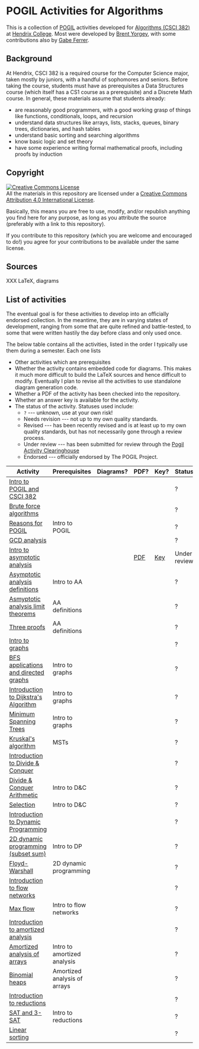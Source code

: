 POGIL Activities for Algorithms
===============================

This is a collection of [POGIL](https://pogil.org/) activities
developed for [Algorithms (CSCI
382)](https://hendrix-cs.github.io/csci382/) at [Hendrix
College](https://www.hendrix.edu/).  Most were developed by [Brent
Yorgey](http://ozark.hendrix.edu/~yorgey/), with some contributions
also by [Gabe
Ferrer](https://www.hendrix.edu/mathcs/profile.aspx?id=70718).

Background
----------

At Hendrix, CSCI 382 is a required course for the Computer Science
major, taken mostly by juniors, with a handful of sophomores and
seniors.  Before taking the course, students must have as
prerequisites a Data Structures course (which itself has a CS1 course
as a prerequisite) and a Discrete Math course.  In general, these
materials assume that students already:

- are reasonably good programmers, with a good working grasp of
  things like functions, conditionals, loops, and recursion
- understand data structures like arrays, lists, stacks, queues,
  binary trees, dictionaries, and hash tables
- understand basic sorting and searching algorithms
- know basic logic and set theory
- have some experience writing formal mathematical proofs, including
  proofs by induction

Copyright
---------

<a rel="license"
href="http://creativecommons.org/licenses/by/4.0/"><img alt="Creative
Commons License" style="border-width:0"
src="https://i.creativecommons.org/l/by/4.0/88x31.png" /></a><br
/>All the materials in this repository are licensed under a <a rel="license"
href="http://creativecommons.org/licenses/by/4.0/">Creative Commons
Attribution 4.0 International License</a>.

Basically, this means you are free to use, modify, and/or republish
anything you find here for any purpose, as long as you attribute the
source (preferably with a link to this repository).

If you contribute to this repository (which you are welcome and
encouraged to do!) you agree for your contributions to be available
under the same license.

Sources
-------

XXX LaTeX, diagrams

List of activities
------------------

The eventual goal is for these activities to develop into an
officially endorsed collection.  In the meantime, they are in varying
states of development, ranging from some that are quite refined and
battle-tested, to some that were written hastily the day before class
and only used once.

The below table contains all the activities, listed in the order I
typically use them during a semester.  Each one lists
  - Other activities which are prerequisites
  - Whether the activity contains embedded code for diagrams.  This
    makes it much more difficult to build the LaTeX sources and hence
    difficult to modify.  Eventually I plan to revise all the
    activities to use standalone diagram generation code.
  - Whether a PDF of the activity has been checked into the repository.
  - Whether an answer key is available for the activity.
  - The status of the activity.  Statuses used include:
      - `?` --- unknown, use at your own risk!
      - Needs revision --- not up to my own quality standards.
      - Revised --- has been recently revised and is at least up to my
        own quality standards, but has not necessarily gone through a
        review process.
      - Under review --- has been submitted for review through the
        [Pogil Activity
        Clearinghouse](http://pac.chem.pitt.edu/index.php/pac)
      - Endorsed --- officially endorsed by The POGIL Project.

| Activity                                                                                                               | Prerequisites                | Diagrams? | PDF?                                                                               | Key?                                                                                       | Status       |
|------------------------------------------------------------------------------------------------------------------------|------------------------------|-----------|------------------------------------------------------------------------------------|--------------------------------------------------------------------------------------------|--------------|
| [Intro to POGIL and CSCI 382](https://github.com/byorgey/algorithms-POGIL/tree/main/POGIL-intro)                       |                              |           |                                                                                    |                                                                                            | ?      |
| [Brute force algorithms](https://github.com/byorgey/algorithms-POGIL/tree/main/brute-force)                            |                              |           |                                                                                    |                                                                                            | ?      |
| [Reasons for POGIL](https://github.com/byorgey/algorithms-POGIL/tree/main/why-POGIL)                                   | Intro to POGIL               |           |                                                                                    |                                                                                            | ?      |
| [GCD analysis](https://github.com/byorgey/algorithms-POGIL/tree/main/GCD-analysis)                                     |                              |           |                                                                                    |                                                                                            | ?      |
| [Intro to asymptotic analysis](https://github.com/byorgey/algorithms-POGIL/tree/main/AA-intro)                         |                              |           | [PDF](https://github.com/byorgey/algorithms-POGIL/blob/main/AA-intro/AA-intro.pdf) | [Key](https://github.com/byorgey/algorithms-POGIL/blob/main/AA-intro/AA-intro-answers.pdf) | Under review |
| [Asymptotic analysis definitions](https://github.com/byorgey/algorithms-POGIL/tree/main/AA-definitions)                | Intro to AA                  |           |                                                                                    |                                                                                            | ?      |
| [Asmyptotic analysis limit theorems](https://github.com/byorgey/algorithms-POGIL/tree/main/AA-limits)                  | AA definitions               |           |                                                                                    |                                                                                            | ?      |
| [Three proofs](https://github.com/byorgey/algorithms-POGIL/tree/main/three-proofs)                                     | AA definitions               |           |                                                                                    |                                                                                            | ?      |
| [Intro to graphs](https://github.com/byorgey/algorithms-POGIL/tree/main/graphs)                                        |                              |           |                                                                                    |                                                                                            | ?      |
| [BFS applications and directed graphs](https://github.com/byorgey/algorithms-POGIL/tree/main/BFS-applications)         | Intro to graphs              |           |                                                                                    |                                                                                            | ?      |
| [Introduction to Dijkstra's Algorithm](https://github.com/byorgey/algorithms-POGIL/tree/main/Dijkstra-intro)           | Intro to graphs              |           |                                                                                    |                                                                                            | ?      |
| [Minimum Spanning Trees](https://github.com/byorgey/algorithms-POGIL/tree/main/MST)                                    | Intro to graphs              |           |                                                                                    |                                                                                            | ?      |
| [Kruskal's algorithm](https://github.com/byorgey/algorithms-POGIL/tree/main/Kruskal)                                   | MSTs                         |           |                                                                                    |                                                                                            | ?      |
| [Introduction to Divide & Conquer](https://github.com/byorgey/algorithms-POGIL/tree/main/divide-and-conquer-intro)     |                              |           |                                                                                    |                                                                                            | ?      |
| [Divide & Conquer Arithmetic](https://github.com/byorgey/algorithms-POGIL/tree/main/divide-and-conquer-arithmetic)     | Intro to D&C                 |           |                                                                                    |                                                                                            | ?      |
| [Selection](https://github.com/byorgey/algorithms-POGIL/tree/main/selection)                                           | Intro to D&C                 |           |                                                                                    |                                                                                            | ?      |
| [Introduction to Dynamic Programming](https://github.com/byorgey/algorithms-POGIL/tree/main/dynamic-programming-intro) |                              |           |                                                                                    |                                                                                            | ?      |
| [2D dynamic programming (subset sum)](https://github.com/byorgey/algorithms-POGIL/tree/main/2D-dynamic-programming)    | Intro to DP                  |           |                                                                                    |                                                                                            | ?      |
| [Floyd-Warshall](https://github.com/byorgey/algorithms-POGIL/tree/main/floyd-warshall)                                 | 2D dynamic programming       |           |                                                                                    |                                                                                            | ?      |
| [Introduction to flow networks](https://github.com/byorgey/algorithms-POGIL/tree/main/flow-intro)                      |                              |           |                                                                                    |                                                                                            | ?      |
| [Max flow](https://github.com/byorgey/algorithms-POGIL/tree/main/max-flow)                                             | Intro to flow networks       |           |                                                                                    |                                                                                            | ?      |
| [Introduction to amortized analysis](https://github.com/byorgey/algorithms-POGIL/tree/main/amortized-intro)            |                              |           |                                                                                    |                                                                                            | ?      |
| [Amortized analysis of arrays](https://github.com/byorgey/algorithms-POGIL/tree/main/amortized-array)                  | Intro to amortized analysis  |           |                                                                                    |                                                                                            | ?      |
| [Binomial heaps](https://github.com/byorgey/algorithms-POGIL/tree/main/amortized-binomial-heap)                        | Amortized analysis of arrays |           |                                                                                    |                                                                                            | ?      |
| [Introduction to reductions](https://github.com/byorgey/algorithms-POGIL/tree/main/reductions)                         |                              |           |                                                                                    |                                                                                            | ?      |
| [SAT and 3-SAT](https://github.com/byorgey/algorithms-POGIL/tree/main/SAT)                                             | Intro to reductions          |           |                                                                                    |                                                                                            | ?      |
| [Linear sorting](https://github.com/byorgey/algorithms-POGIL/tree/main/linear-sorting)                                 |                              |           |                                                                                    |                                                                                            | ?      |

